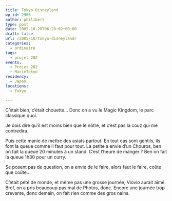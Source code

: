 ```yaml
---
title: Tokyo Disneyland
wp_id: 2966
author: philibert
type: post
date: 2005-10-28T06:28:02+00:00
draft: false
url: /2005/10/tokyo-disneyland/
categories:
  - ordinaire
tags:
  - projet 202
events:
  - Projet 202
  - MarieTokyo
residency:
  - Japon
locations:
  - Tokyo

---
```

C&rsquo;était bien, c&rsquo;était chouette&#8230; Donc on a vu le Magic Kingdom, le parc classique quoi. 

Je dois dire qu&rsquo;il est moins bien que le nôtre, et c&rsquo;est pas la couz qui me contredira. 

Puis cette manie de mettre des asiats partout. En tout cas sont gentils, ils font la queue comme il faut pour tout. La petite a envie d&rsquo;un Chouros, ben on fait la queue 20 minutes à un stand. C&rsquo;est l&rsquo;heure de manger ? Ben on fait la queue 1h30 pour un curry. 

Se posent pas de question, on a envie de le faire, alors faut le faire, coûte que coûte&#8230;

C&rsquo;était pété de monde, et même pas une grosse journée, Viovio aurait aimé. Bref, on a pris beaucoup pas mal de Photos, donc. Encore une journée trop crevante, donc demain, on fait rien comme des gros nains.